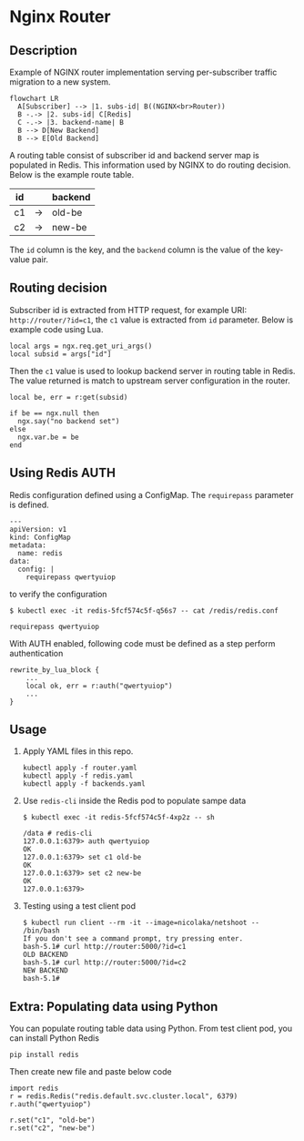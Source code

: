 # Nginx Router

## Description

Example of NGINX router implementation serving per-subscriber traffic migration to a new system. 

```mermaid
flowchart LR
  A[Subscriber] --> |1. subs-id| B((NGINX<br>Router))
  B -.-> |2. subs-id| C[Redis]
  C -.-> |3. backend-name| B
  B --> D[New Backend]
  B --> E[Old Backend]
```

A routing table consist of subscriber id and backend server map is populated in Redis. This information used by NGINX to do routing decision. Below is the example route table.

|id||backend|
|-|-|-|
|c1|&rarr;|old-be|
|c2|&rarr;|new-be|

The `id` column is the key, and the `backend` column is the value of the key-value pair.

## Routing decision

Subscriber id is extracted from HTTP request, for example URI: `http://router/?id=c1`, the `c1` value is extracted from `id` parameter.
Below is example code using Lua.

```
local args = ngx.req.get_uri_args()
local subsid = args["id"]
```

Then the `c1` value is used to lookup backend server in routing table in Redis. The value returned is match to upstream server configuration in the router.

```
local be, err = r:get(subsid)

if be == ngx.null then
  ngx.say("no backend set")
else
  ngx.var.be = be
end
```

## Using Redis AUTH

Redis configuration defined using a ConfigMap. The `requirepass` parameter is defined.

```
---
apiVersion: v1
kind: ConfigMap
metadata:
  name: redis
data:
  config: |
    requirepass qwertyuiop
```

to verify the configuration

```
$ kubectl exec -it redis-5fcf574c5f-q56s7 -- cat /redis/redis.conf

requirepass qwertyuiop
```

With AUTH enabled, following code must be defined as a step perform authentication

```
rewrite_by_lua_block {
    ...
    local ok, err = r:auth("qwertyuiop")
    ...
}
```

## Usage

1. Apply YAML files in this repo.
    ```
    kubectl apply -f router.yaml
    kubectl apply -f redis.yaml
    kubectl apply -f backends.yaml
    ```
1. Use `redis-cli` inside the Redis pod to populate sampe data
    
    ```
    $ kubectl exec -it redis-5fcf574c5f-4xp2z -- sh
    
    /data # redis-cli
    127.0.0.1:6379> auth qwertyuiop
    OK
    127.0.0.1:6379> set c1 old-be
    OK
    127.0.0.1:6379> set c2 new-be
    OK
    127.0.0.1:6379> 
    ```
1. Testing using a test client pod

    ```
    $ kubectl run client --rm -it --image=nicolaka/netshoot -- /bin/bash
    If you don't see a command prompt, try pressing enter.
    bash-5.1# curl http://router:5000/?id=c1
    OLD BACKEND
    bash-5.1# curl http://router:5000/?id=c2
    NEW BACKEND
    bash-5.1# 
    ```

## Extra: Populating data using Python

You can populate routing table data using Python. From test client pod, you can install Python Redis 

```
pip install redis
```

Then create new file and paste below code

```
import redis
r = redis.Redis("redis.default.svc.cluster.local", 6379)
r.auth("qwertyuiop")

r.set("c1", "old-be")
r.set("c2", "new-be")
```